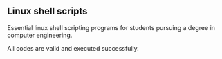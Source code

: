 ## Linux shell scripts 
Essential linux shell scripting programs for students pursuing a degree in computer engineering.

All codes are valid and executed successfully.
